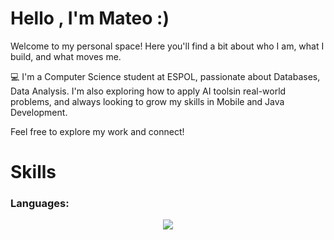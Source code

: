 # Hello , I'm Mateo :)
Welcome to my personal space! Here you'll find a bit about who I am, what I build, and what moves me.

💻 I'm a Computer Science student at ESPOL, passionate about Databases, Data Analysis. I'm also exploring how to apply AI toolsin real-world problems, and always looking to grow my skills in Mobile and Java Development.

Feel free to explore my work and connect!

# Skills 
### Languages: 
<p align="center">
  <img src="https://cdn.jsdelivr.net/npm/python@0.0.4/lib/python.min.js"

